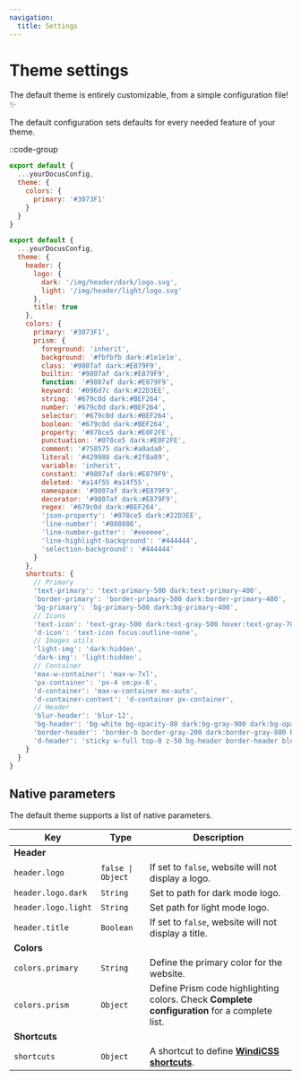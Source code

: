 ```yaml
---
navigation:
  title: Settings
---
```


# Theme settings

The default theme is entirely customizable, from a simple configuration file! ✨

The default configuration sets defaults for every needed feature of your theme.

::code-group

```javascript [Minimal configuration]
export default {
  ...yourDocusConfig,
  theme: {
    colors: {
      primary: '#3073F1'
    }
  }
}
```

```javascript [Complete configuration]
export default {
  ...yourDocusConfig,
  theme: {
    header: {
      logo: {
        dark: '/img/header/dark/logo.svg',
        light: '/img/header/light/logo.svg'
      },
      title: true
    },
    colors: {
      primary: '#3073F1',
      prism: {
        foreground: 'inherit',
        background: '#fbfbfb dark:#1e1e1e',
        class: '#9807af dark:#E879F9',
        builtin: '#9807af dark:#E879F9',
        function: '#9807af dark:#E879F9',
        keyword: '#096d7c dark:#22D3EE',
        string: '#679c0d dark:#BEF264',
        number: '#679c0d dark:#BEF264',
        selector: '#679c0d dark:#BEF264',
        boolean: '#679c0d dark:#BEF264',
        property: '#078ce5 dark:#E0F2FE',
        punctuation: '#078ce5 dark:#E0F2FE',
        comment: '#758575 dark:#a0ada0',
        literal: '#429988 dark:#2f8a89',
        variable: 'inherit',
        constant: '#9807af dark:#E879F9',
        deleted: '#a14f55 #a14f55',
        namespace: '#9807af dark:#E879F9',
        decorator: '#9807af dark:#E879F9',
        regex: '#679c0d dark:#BEF264',
        'json-property': '#078ce5 dark:#22D3EE',
        'line-number': '#888888',
        'line-number-gutter': '#eeeeee',
        'line-highlight-background': '#444444',
        'selection-background': '#444444'
      }
    },
    shortcuts: {
      // Primary
      'text-primary': 'text-primary-500 dark:text-primary-400',
      'border-primary': 'border-primary-500 dark:border-primary-400',
      'bg-primary': 'bg-primary-500 dark:bg-primary-400',
      // Icons
      'text-icon': 'text-gray-500 dark:text-gray-500 hover:text-gray-700 dark:hover:text-gray-400',
      'd-icon': 'text-icon focus:outline-none',
      // Images utils
      'light-img': 'dark:hidden',
      'dark-img': 'light:hidden',
      // Container
      'max-w-container': 'max-w-7xl',
      'px-container': 'px-4 sm:px-6',
      'd-container': 'max-w-container mx-auto',
      'd-container-content': 'd-container px-container',
      // Header
      'blur-header': 'blur-12',
      'bg-header': 'bg-white bg-opacity-80 dark:bg-gray-900 dark:bg-opacity-80',
      'border-header': 'border-b border-gray-200 dark:border-gray-800 border-opacity-50',
      'd-header': 'sticky w-full top-0 z-50 bg-header border-header blur-header h-header'
    }
  }
}
```

## Native parameters

The default theme supports a list of native parameters.

| Key | Type | Description |
|---------|--------| -----|
| **Header** | | |
| `header.logo` | `false \| Object` | If set to `false`, website will not display a logo. |
| `header.logo.dark` | `String` | Set to path for dark mode logo. |
| `header.logo.light` | `String` | Set path for light mode logo. |
| `header.title` | `Boolean` | If set to `false`, website will not display a title. |
| **Colors** | | |
| `colors.primary` | `String` | Define the primary color for the website. |
| `colors.prism` | `Object` | Define Prism code highlighting colors. Check **Complete configuration** for a complete list. |
| **Shortcuts** | | |
| `shortcuts` | `Object` | A shortcut to define [**WindiCSS shortcuts**](https://windicss.org/features/shortcuts.html). |

